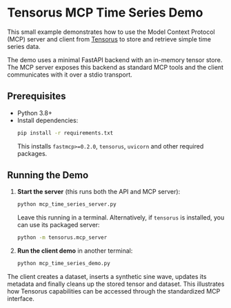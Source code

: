 # Tensorus MCP Time Series Demo

This small example demonstrates how to use the Model Context Protocol (MCP) server and client from [Tensorus](https://github.com/tensorus/tensorus) to store and retrieve simple time series data.

The demo uses a minimal FastAPI backend with an in-memory tensor store. The MCP server exposes this backend as standard MCP tools and the client communicates with it over a stdio transport.

## Prerequisites

* Python 3.8+
* Install dependencies:
  ```bash
  pip install -r requirements.txt
  ```
  This installs `fastmcp>=0.2.0`, `tensorus`, `uvicorn` and other required packages.

## Running the Demo

1. **Start the server** (this runs both the API and MCP server):
   ```bash
   python mcp_time_series_server.py
   ```
   Leave this running in a terminal. Alternatively, if `tensorus` is installed,
   you can use its packaged server:
   ```bash
   python -m tensorus.mcp_server
   ```

2. **Run the client demo** in another terminal:
   ```bash
   python mcp_time_series_demo.py
   ```

The client creates a dataset, inserts a synthetic sine wave, updates its metadata and finally cleans up the stored tensor and dataset. This illustrates how Tensorus capabilities can be accessed through the standardized MCP interface.
